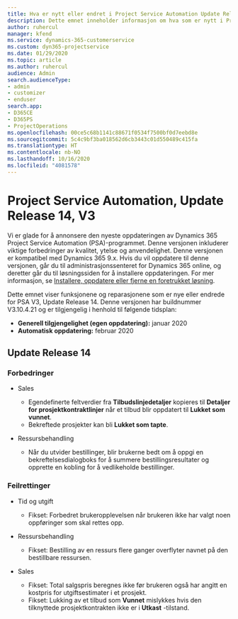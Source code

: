 ```yaml
---
title: Hva er nytt eller endret i Project Service Automation Update Release 14, V3
description: Dette emnet inneholder informasjon om hva som er nytt i Project Service Automation Update Release 14 V3.
author: ruhercul
manager: kfend
ms.service: dynamics-365-customerservice
ms.custom: dyn365-projectservice
ms.date: 01/29/2020
ms.topic: article
ms.author: ruhercul
audience: Admin
search.audienceType:
- admin
- customizer
- enduser
search.app:
- D365CE
- D365PS
- ProjectOperations
ms.openlocfilehash: 00ce5c68b1141c88671f0534f7500bf0d7eebd8e
ms.sourcegitcommit: 5c4c9bf3ba018562d6cb3443c01d550489c415fa
ms.translationtype: HT
ms.contentlocale: nb-NO
ms.lasthandoff: 10/16/2020
ms.locfileid: "4081578"
---
```

# <a name="project-service-automation-update-release-14-v3"></a>Project Service Automation, Update Release 14, V3
Vi er glade for å annonsere den nyeste oppdateringen av Dynamics 365 Project Service Automation (PSA)-programmet. Denne versjonen inkluderer viktige forbedringer av kvalitet, ytelse og anvendelighet. Denne versjonen er kompatibel med Dynamics 365 9.x. Hvis du vil oppdatere til denne versjonen, går du til administrasjonssenteret for Dynamics 365 online, og deretter går du til løsningssiden for å installere oppdateringen. For mer informasjon, se [Installere, oppdatere eller fjerne en foretrukket løsning](https://docs.microsoft.com/power-platform/admin/install-remove-preferred-solution).

Dette emnet viser funksjonene og reparasjonene som er nye eller endrede for PSA V3, Update Release 14. Denne versjonen har buildnummer V3.10.4.21 og er tilgjengelig i henhold til følgende tidsplan:

- **Generell tilgjengelighet (egen oppdatering):** januar 2020
- **Automatisk oppdatering:** februar 2020

## <a name="update-release-14"></a>Update Release 14

### <a name="enhancements"></a>Forbedringer

- Sales

     - Egendefinerte feltverdier fra **Tilbudslinjedetaljer** kopieres til **Detaljer for prosjektkontraktlinjer** når et tilbud blir oppdatert til **Lukket som vunnet**.
     - Bekreftede prosjekter kan bli **Lukket som tapte**.

- Ressursbehandling

     - Når du utvider bestillinger, blir brukerne bedt om å oppgi en bekreftelsesdialogboks for å summere bestillingsresultater og opprette en kobling for å vedlikeholde bestillinger.


### <a name="bug-fixes"></a>Feilrettinger

- Tid og utgift

     - Fikset: Forbedret brukeropplevelsen når brukeren ikke har valgt noen oppføringer som skal rettes opp.

- Ressursbehandling

     - Fikset: Bestilling av en ressurs flere ganger overflyter navnet på den bestillbare ressursen.

- Sales

     - Fikset: Total salgspris beregnes ikke før brukeren også har angitt en kostpris for utgiftsestimater i et prosjekt.
     - Fikset: Lukking av et tilbud som **Vunnet** mislykkes hvis den tilknyttede prosjektkontrakten ikke er i **Utkast** -tilstand.

